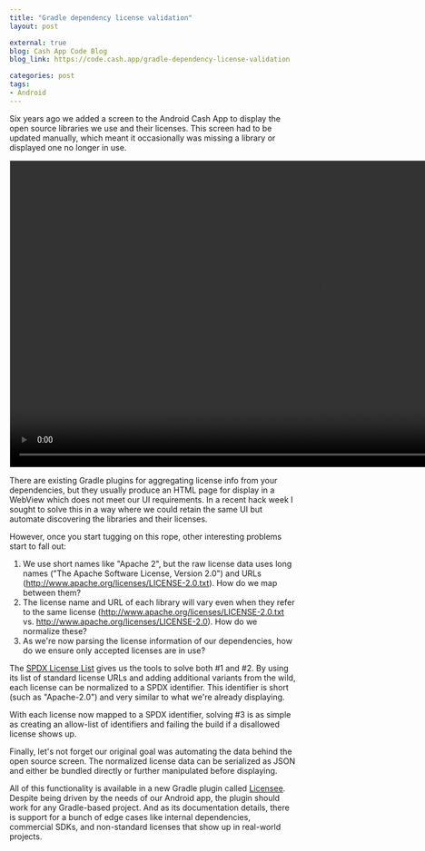 ```yaml
---
title: "Gradle dependency license validation"
layout: post

external: true
blog: Cash App Code Blog
blog_link: https://code.cash.app/gradle-dependency-license-validation

categories: post
tags:
- Android
---
```


Six years ago we added a screen to the Android Cash App to display the open source libraries we use and their licenses. This screen had to be updated manually, which meant it occasionally was missing a library or displayed one no longer in use.

<style type="text/css">
video {
  border: 1px solid #ddd;
  display: block;
  margin-left: auto;
  margin-right: auto;
}
/*@media only screen and (min-width: 600px) {
  video {
    float: right;
    margin-left: 20px;
    margin-bottom: 10px;
    margin-right: 0;
  }
}
@media only screen and (min-width: 1000px) {
  video {
    position: relative;
    left: 125px;
    margin-left: -95px;
  }
}*/
</style>
<video autoplay muted loop height="540">
<source src="/static/post-image/casha-oss.mp4" type="video/mp4">
</video>

There are existing Gradle plugins for aggregating license info from your dependencies, but they usually produce an HTML page for display in a WebView which does not meet our UI requirements. In a recent hack week I sought to solve this in a way where we could retain the same UI but automate discovering the libraries and their licenses.

However, once you start tugging on this rope, other interesting problems start to fall out:

 1. We use short names like "Apache 2", but the raw license data uses long names ("The Apache Software License, Version 2.0") and URLs (http://www.apache.org/licenses/LICENSE-2.0.txt). How do we map between them?
 2. The license name and URL of each library will vary even when they refer to the same license (http://www.apache.org/licenses/LICENSE-2.0.txt vs. http://www.apache.org/licenses/LICENSE-2.0). How do we normalize these?
 3. As we're now parsing the license information of our dependencies, how do we ensure only accepted licenses are in use?

The [SPDX License List](https://spdx.org/licenses/) gives us the tools to solve both #1 and #2. By using its list of standard license URLs and adding additional variants from the wild, each license can be normalized to a SPDX identifier. This identifier is short (such as "Apache-2.0") and very similar to what we're already displaying.

With each license now mapped to a SPDX identifier, solving #3 is as simple as creating an allow-list of identifiers and failing the build if a disallowed license shows up. 

Finally, let's not forget our original goal was automating the data behind the open source screen. The normalized license data can be serialized as JSON and either be bundled directly or further manipulated before displaying.

All of this functionality is available in a new Gradle plugin called [Licensee](https://github.com/cashapp/licensee). Despite being driven by the needs of our Android app, the plugin should work for any Gradle-based project. And as its documentation details, there is support for a bunch of edge cases like internal dependencies, commercial SDKs, and non-standard licenses that show up in real-world projects.
